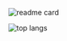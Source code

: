<p>
  <img src="https://github-readme-stats.vercel.app/api?username=jerryshell&hide_border=true&show_icons=true"
  alt="readme card" />
</p>
<p>
  <img
  src="https://github-readme-stats.vercel.app/api/top-langs/?username=jerryshell&count_private=true&show_icons=true&include_all_commits=true&hide_border=true"
  alt="top langs" />
</p>
